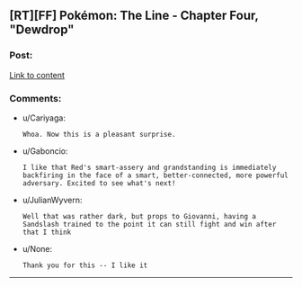 ## [RT][FF] Pokémon: The Line - Chapter Four, "Dewdrop"

### Post:

[Link to content](https://www.fanfiction.net/s/11273833/4/Pok%C3%A9mon-The-Line)

### Comments:

- u/Cariyaga:
  ```
  Whoa. Now this is a pleasant surprise.
  ```

- u/Gaboncio:
  ```
  I like that Red's smart-assery and grandstanding is immediately backfiring in the face of a smart, better-connected, more powerful adversary. Excited to see what's next!
  ```

- u/JulianWyvern:
  ```
  Well that was rather dark, but props to Giovanni, having a Sandslash trained to the point it can still fight and win after that I think
  ```

- u/None:
  ```
  Thank you for this -- I like it
  ```

---

